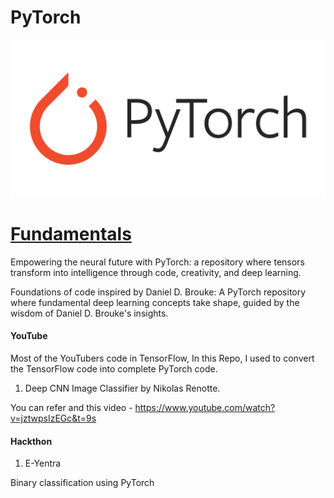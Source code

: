 # PyTorch

![](https://github.com/Mohankrish08/PyTorch/blob/main/images/Pytorch.png)

# [Fundamentals](https://github.com/Mohankrish08/PyTorch/tree/main/Fundamentals)

Empowering the neural future with PyTorch: a repository where tensors transform into intelligence through code, creativity, and deep learning.

Foundations of code inspired by Daniel D. Brouke: A PyTorch repository where fundamental deep learning concepts take shape, guided by the wisdom of Daniel D. Brouke's insights.

#### YouTube

Most of the YouTubers code in TensorFlow, In this Repo, I used to convert the TensorFlow code into complete PyTorch code.
1. Deep CNN Image Classifier by Nikolas Renotte.

You can refer and this video - https://www.youtube.com/watch?v=jztwpsIzEGc&t=9s

#### Hackthon 

1. E-Yentra 

Binary classification using PyTorch

